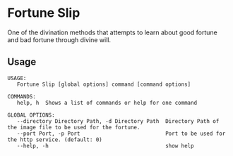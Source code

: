 # Fortune Slip
One of the divination methods that attempts to learn about good fortune and bad fortune through divine will.

## Usage
```
USAGE:
   Fortune Slip [global options] command [command options]

COMMANDS:
   help, h  Shows a list of commands or help for one command

GLOBAL OPTIONS:
   --directory Directory Path, -d Directory Path  Directory Path of the image file to be used for the fortune.
   --port Port, -p Port                           Port to be used for the http service. (default: 0)
   --help, -h                                     show help
```
